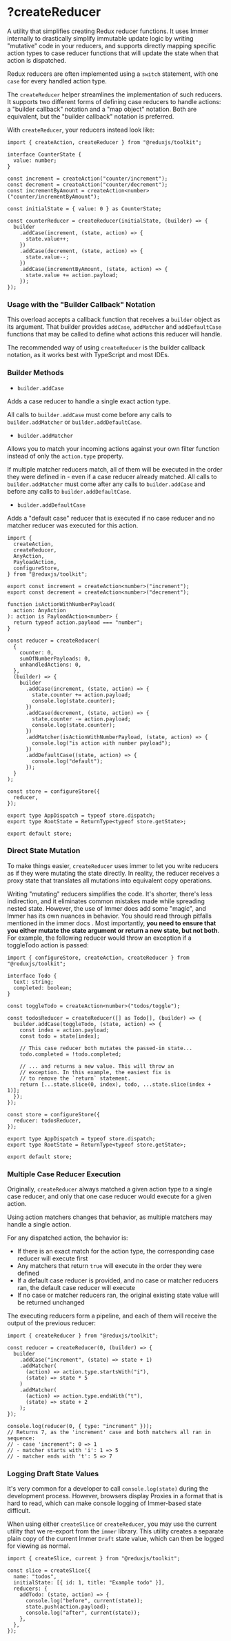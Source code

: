 # ?createReducer

A utility that simplifies creating Redux reducer functions. It uses Immer internally to drastically simplify immutable update logic by writing "mutative" code in your reducers, and supports directly mapping specific action types to case reducer functions that will update the state when that action is dispatched.

Redux reducers are often implemented using a `switch` statement, with one `case` for every handled action type.

The `createReducer` helper streamlines the implementation of such reducers. It supports two different forms of defining case reducers to handle actions: a "builder callback" notation and a "map object" notation. Both are equivalent, but the "builder callback" notation is preferred.

With `createReducer`, your reducers instead look like:

~~~
import { createAction, createReducer } from "@reduxjs/toolkit";

interface CounterState {
  value: number;
}

const increment = createAction("counter/increment");
const decrement = createAction("counter/decrement");
const incrementByAmount = createAction<number>("counter/incrementByAmount");

const initialState = { value: 0 } as CounterState;

const counterReducer = createReducer(initialState, (builder) => {
  builder
    .addCase(increment, (state, action) => {
      state.value++;
    })
    .addCase(decrement, (state, action) => {
      state.value--;
    })
    .addCase(incrementByAmount, (state, action) => {
      state.value += action.payload;
    });
});
~~~

### Usage with the "Builder Callback" Notation

This overload accepts a callback function that receives a `builder` object as its argument. That builder provides `addCase`, `addMatcher` and `addDefaultCase` functions that may be called to define what actions this reducer will handle.

The recommended way of using `createReducer` is the builder callback notation, as it works best with TypeScript and most IDEs.

### Builder Methods

* `builder.addCase`

Adds a case reducer to handle a single exact action type.

All calls to `builder.addCase` must come before any calls to `builder.addMatcher` or `builder.addDefaultCase`.

* `builder.addMatcher`

Allows you to match your incoming actions against your own filter function instead of only the `action.type` property.

If multiple matcher reducers match, all of them will be executed in the order they were defined in - even if a case reducer already matched. All calls to `builder.addMatcher` must come after any calls to `builder.addCase` and before any calls to `builder.addDefaultCase`.

* `builder.addDefaultCase`

Adds a "default case" reducer that is executed if no case reducer and no matcher reducer was executed for this action.

~~~
import {
  createAction,
  createReducer,
  AnyAction,
  PayloadAction,
  configureStore,
} from "@reduxjs/toolkit";

export const increment = createAction<number>("increment");
export const decrement = createAction<number>("decrement");

function isActionWithNumberPayload(
  action: AnyAction
): action is PayloadAction<number> {
  return typeof action.payload === "number";
}

const reducer = createReducer(
  {
    counter: 0,
    sumOfNumberPayloads: 0,
    unhandledActions: 0,
  },
  (builder) => {
    builder
      .addCase(increment, (state, action) => {
        state.counter += action.payload;
        console.log(state.counter);
      })
      .addCase(decrement, (state, action) => {
        state.counter -= action.payload;
        console.log(state.counter);
      })
      .addMatcher(isActionWithNumberPayload, (state, action) => {
        console.log("is action with number payload");
      })
      .addDefaultCase((state, action) => {
        console.log("default");
      });
  }
);

const store = configureStore({
  reducer,
});

export type AppDispatch = typeof store.dispatch;
export type RootState = ReturnType<typeof store.getState>;

export default store;
~~~

### Direct State Mutation

To make things easier, `createReducer` uses immer to let you write reducers as if they were mutating the state directly. In reality, the reducer receives a proxy state that translates all mutations into equivalent copy operations.

Writing "mutating" reducers simplifies the code. It's shorter, there's less indirection, and it eliminates common mistakes made while spreading nested state. However, the use of Immer does add some "magic", and Immer has its own nuances in behavior. You should read through pitfalls mentioned in the immer docs . Most importantly, __you need to ensure that you either mutate the state argument or return a new state, but not both__. For example, the following reducer would throw an exception if a toggleTodo action is passed:

~~~
import { configureStore, createAction, createReducer } from "@reduxjs/toolkit";

interface Todo {
  text: string;
  completed: boolean;
}

const toggleTodo = createAction<number>("todos/toggle");

const todosReducer = createReducer([] as Todo[], (builder) => {
  builder.addCase(toggleTodo, (state, action) => {
    const index = action.payload;
    const todo = state[index];

    // This case reducer both mutates the passed-in state...
    todo.completed = !todo.completed;

    // ... and returns a new value. This will throw an
    // exception. In this example, the easiest fix is
    // to remove the `return` statement.
    return [...state.slice(0, index), todo, ...state.slice(index + 1)];
  });
});

const store = configureStore({
  reducer: todosReducer,
});

export type AppDispatch = typeof store.dispatch;
export type RootState = ReturnType<typeof store.getState>;

export default store;
~~~

### Multiple Case Reducer Execution

Originally, `createReducer` always matched a given action type to a single case reducer, and only that one case reducer would execute for a given action.

Using action matchers changes that behavior, as multiple matchers may handle a single action.

For any dispatched action, the behavior is:

* If there is an exact match for the action type, the corresponding case reducer will execute first
* Any matchers that return `true` will execute in the order they were defined
* If a default case reducer is provided, and no case or matcher reducers ran, the default case reducer will execute
* If no case or matcher reducers ran, the original existing state value will be returned unchanged

The executing reducers form a pipeline, and each of them will receive the output of the previous reducer:

~~~
import { createReducer } from "@reduxjs/toolkit";

const reducer = createReducer(0, (builder) => {
  builder
    .addCase("increment", (state) => state + 1)
    .addMatcher(
      (action) => action.type.startsWith("i"),
      (state) => state * 5
    )
    .addMatcher(
      (action) => action.type.endsWith("t"),
      (state) => state + 2
    );
});

console.log(reducer(0, { type: "increment" }));
// Returns 7, as the 'increment' case and both matchers all ran in sequence:
// - case 'increment": 0 => 1
// - matcher starts with 'i': 1 => 5
// - matcher ends with 't': 5 => 7
~~~

### Logging Draft State Values

It's very common for a developer to call `console.log(state)` during the development process. However, browsers display Proxies in a format that is hard to read, which can make console logging of Immer-based state difficult.

When using either `createSlice` or `createReducer`, you may use the current utility that we re-export from the `immer` library. This utility creates a separate plain copy of the current Immer `Draft` state value, which can then be logged for viewing as normal.

~~~
import { createSlice, current } from "@reduxjs/toolkit";

const slice = createSlice({
  name: "todos",
  initialState: [{ id: 1, title: "Example todo" }],
  reducers: {
    addTodo: (state, action) => {
      console.log("before", current(state));
      state.push(action.payload);
      console.log("after", current(state));
    },
  },
});
~~~
